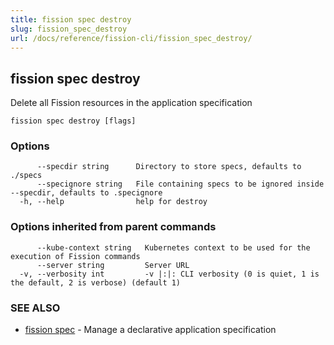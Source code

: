 ```yaml
---
title: fission spec destroy
slug: fission_spec_destroy
url: /docs/reference/fission-cli/fission_spec_destroy/
---
```

## fission spec destroy

Delete all Fission resources in the application specification

```
fission spec destroy [flags]
```

### Options

```
      --specdir string      Directory to store specs, defaults to ./specs
      --specignore string   File containing specs to be ignored inside --specdir, defaults to .specignore
  -h, --help                help for destroy
```

### Options inherited from parent commands

```
      --kube-context string   Kubernetes context to be used for the execution of Fission commands
      --server string         Server URL
  -v, --verbosity int         -v |:|: CLI verbosity (0 is quiet, 1 is the default, 2 is verbose) (default 1)
```

### SEE ALSO

* [fission spec](/docs/reference/fission-cli/fission_spec/)	 - Manage a declarative application specification

